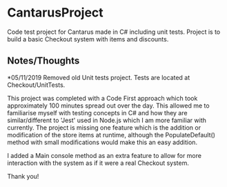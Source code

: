 # CantarusProject
 Code test project for Cantarus made in C# including unit tests. Project is to build a basic Checkout system with items and discounts.

## Notes/Thoughts
*05/11/2019 Removed old Unit tests project. Tests are located at Checkout/UnitTests.


This project was completed with a Code First approach which took approximately 100 minutes spread out over the day. This allowed me to familiarise myself with testing concepts in C# and how they are similar/different to 'Jest' used in Node.js which I am more familiar with currently. The project is missing one feature which is the addition or modification of the store items at runtime, although the PopulateDefault() method with small modifications would make this an easy addition.

I added a Main console method as an extra feature to allow for more interaction with the system as if it were a real Checkout system.

Thank you!
